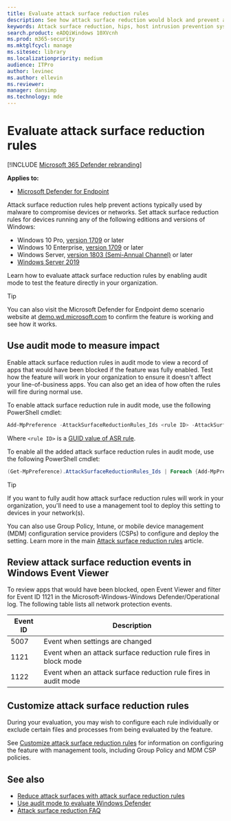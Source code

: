 ```yaml
---
title: Evaluate attack surface reduction rules
description: See how attack surface reduction would block and prevent attacks with the custom demo tool.
keywords: Attack surface reduction, hips, host intrusion prevention system, protection rules, anti-exploit, antiexploit, exploit, infection prevention, evaluate, test, demo
search.product: eADQiWindows 10XVcnh
ms.prod: m365-security
ms.mktglfcycl: manage
ms.sitesec: library
ms.localizationpriority: medium
audience: ITPro
author: levinec
ms.author: ellevin
ms.reviewer: 
manager: dansimp
ms.technology: mde
---
```


# Evaluate attack surface reduction rules

[!INCLUDE [Microsoft 365 Defender rebranding](../../includes/microsoft-defender.md)]


**Applies to:**

* [Microsoft Defender for Endpoint](https://go.microsoft.com/fwlink/p/?linkid=2146631)

Attack surface reduction rules help prevent actions typically used by malware to compromise devices or networks. Set attack surface reduction rules for devices running any of the following editions and versions of Windows:

- Windows 10 Pro, [version 1709](https://docs.microsoft.com/windows/whats-new/whats-new-windows-10-version-1709) or later
- Windows 10 Enterprise, [version 1709](https://docs.microsoft.com/windows/whats-new/whats-new-windows-10-version-1709) or later
- Windows Server, [version 1803 (Semi-Annual Channel)](https://docs.microsoft.com/windows-server/get-started/whats-new-in-windows-server-1803) or later
- [Windows Server 2019](https://docs.microsoft.com/windows-server/get-started-19/whats-new-19)

Learn how to evaluate attack surface reduction rules by enabling audit mode to test the feature directly in your organization.

> [!TIP]
> You can also visit the Microsoft Defender for Endpoint demo scenario website at [demo.wd.microsoft.com](https://demo.wd.microsoft.com?ocid=cx-wddocs-testground) to confirm the feature is working and see how it works.

## Use audit mode to measure impact

Enable attack surface reduction rules in audit mode to view a record of apps that would have been blocked if the feature was fully enabled. Test how the feature will work in your organization to ensure it doesn't affect your line-of-business apps. You can also get an idea of how often the rules will fire during normal use.

To enable attack surface reduction rule in audit mode, use the following PowerShell cmdlet:

```PowerShell
Add-MpPreference -AttackSurfaceReductionRules_Ids <rule ID> -AttackSurfaceReductionRules_Actions AuditMode
```

Where `<rule ID>` is a [GUID value of ASR rule](https://docs.microsoft.com/en-us/windows/security/threat-protection/microsoft-defender-atp/attack-surface-reduction#attack-surface-reduction-rules).

To enable all the added attack surface reduction rules in audit mode, use the following PowerShell cmdlet:

```PowerShell
(Get-MpPreference).AttackSurfaceReductionRules_Ids | Foreach {Add-MpPreference -AttackSurfaceReductionRules_Ids $_ -AttackSurfaceReductionRules_Actions AuditMode}
```

> [!TIP]
> If you want to fully audit how attack surface reduction rules will work in your organization, you'll need to use a management tool to deploy this setting to devices in your network(s).

You can also use Group Policy, Intune, or mobile device management (MDM) configuration service providers (CSPs) to configure and deploy the setting. Learn more in the main [Attack surface reduction rules](attack-surface-reduction.md) article.

## Review attack surface reduction events in Windows Event Viewer

To review apps that would have been blocked, open Event Viewer and filter for Event ID 1121 in the Microsoft-Windows-Windows Defender/Operational log. The following table lists all network protection events.

Event ID | Description
-|-
 5007 | Event when settings are changed
 1121 | Event when an attack surface reduction rule fires in block mode
 1122 | Event when an attack surface reduction rule fires in audit mode

## Customize attack surface reduction rules

During your evaluation, you may wish to configure each rule individually or exclude certain files and processes from being evaluated by the feature.

See [Customize attack surface reduction rules](customize-attack-surface-reduction.md) for information on configuring the feature with management tools, including Group Policy and MDM CSP policies.

## See also

* [Reduce attack surfaces with attack surface reduction rules](attack-surface-reduction.md)
* [Use audit mode to evaluate Windows Defender](audit-windows-defender.md)
* [Attack surface reduction FAQ](attack-surface-reduction.md)
